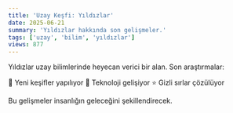 ```yaml
---
title: 'Uzay Keşfi: Yıldızlar'
date: 2025-06-21
summary: 'Yıldızlar hakkında son gelişmeler.'
tags: ['uzay', 'bilim', 'yıldızlar']
views: 877
---
```


Yıldızlar uzay bilimlerinde heyecan verici bir alan. Son araştırmalar:

🚀 Yeni keşifler yapılıyor
🌌 Teknoloji gelişiyor
⭐ Gizli sırlar çözülüyor

Bu gelişmeler insanlığın geleceğini şekillendirecek.